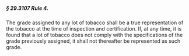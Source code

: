 ##### § 29.3107 Rule 4. #####

The grade assigned to any lot of tobacco shall be a true representation of the tobacco at the time of inspection and certification. If, at any time, it is found that a lot of tobacco does not comply with the specifications of the grade previously assigned, it shall not thereafter be represented as such grade.